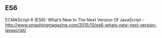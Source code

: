 
## ES6
ECMAScript 6 (ES6): What’s New In The Next Version Of JavaScript - http://www.smashingmagazine.com/2015/10/es6-whats-new-next-version-javascript/
